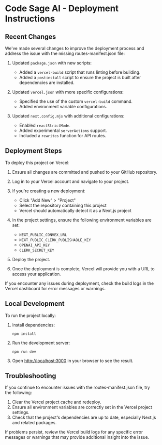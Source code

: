 # Code Sage AI - Deployment Instructions

## Recent Changes

We've made several changes to improve the deployment process and address the issue with the missing routes-manifest.json file:

1. Updated `package.json` with new scripts:
   - Added a `vercel-build` script that runs linting before building.
   - Added a `postinstall` script to ensure the project is built after dependencies are installed.

2. Updated `vercel.json` with more specific configurations:
   - Specified the use of the custom `vercel-build` command.
   - Added environment variable configurations.

3. Updated `next.config.mjs` with additional configurations:
   - Enabled `reactStrictMode`.
   - Added experimental `serverActions` support.
   - Included a `rewrites` function for API routes.

## Deployment Steps

To deploy this project on Vercel:

1. Ensure all changes are committed and pushed to your GitHub repository.

2. Log in to your Vercel account and navigate to your project.

3. If you're creating a new deployment:
   - Click "Add New" > "Project"
   - Select the repository containing this project
   - Vercel should automatically detect it as a Next.js project

4. In the project settings, ensure the following environment variables are set:
   - `NEXT_PUBLIC_CONVEX_URL`
   - `NEXT_PUBLIC_CLERK_PUBLISHABLE_KEY`
   - `OPENAI_API_KEY`
   - `CLERK_SECRET_KEY`

5. Deploy the project.

6. Once the deployment is complete, Vercel will provide you with a URL to access your application.

If you encounter any issues during deployment, check the build logs in the Vercel dashboard for error messages or warnings.

## Local Development

To run the project locally:

1. Install dependencies:
   ```
   npm install
   ```

2. Run the development server:
   ```
   npm run dev
   ```

3. Open [http://localhost:3000](http://localhost:3000) in your browser to see the result.

## Troubleshooting

If you continue to encounter issues with the routes-manifest.json file, try the following:

1. Clear the Vercel project cache and redeploy.
2. Ensure all environment variables are correctly set in the Vercel project settings.
3. Check that the project's dependencies are up to date, especially Next.js and related packages.

If problems persist, review the Vercel build logs for any specific error messages or warnings that may provide additional insight into the issue.
